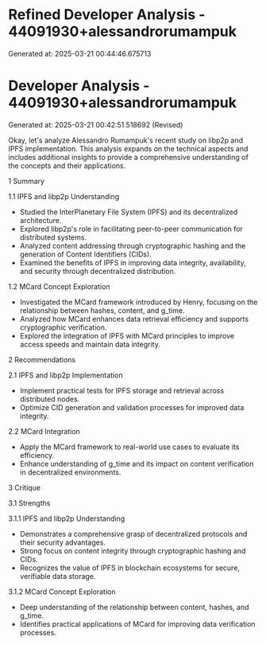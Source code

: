 # Refined Developer Analysis - 44091930+alessandrorumampuk
Generated at: 2025-03-21 00:44:46.675713



# Developer Analysis - 44091930+alessandrorumampuk
Generated at: 2025-03-21 00:42:51.518692 (Revised)

Okay, let's analyze Alessandro Rumampuk's recent study on libp2p and IPFS implementation. This analysis expands on the technical aspects and includes additional insights to provide a comprehensive understanding of the concepts and their applications.

1 Summary

1.1 IPFS and libp2p Understanding

- Studied the InterPlanetary File System (IPFS) and its decentralized architecture.
- Explored libp2p's role in facilitating peer-to-peer communication for distributed systems.
- Analyzed content addressing through cryptographic hashing and the generation of Content Identifiers (CIDs).
- Examined the benefits of IPFS in improving data integrity, availability, and security through decentralized distribution.

1.2 MCard Concept Exploration

- Investigated the MCard framework introduced by Henry, focusing on the relationship between hashes, content, and g_time.
- Analyzed how MCard enhances data retrieval efficiency and supports cryptographic verification.
- Explored the integration of IPFS with MCard principles to improve access speeds and maintain data integrity.

2 Recommendations

2.1 IPFS and libp2p Implementation

- Implement practical tests for IPFS storage and retrieval across distributed nodes.
- Optimize CID generation and validation processes for improved data integrity.

2.2 MCard Integration

- Apply the MCard framework to real-world use cases to evaluate its efficiency.
- Enhance understanding of g_time and its impact on content verification in decentralized environments.

3 Critique

3.1 Strengths

3.1.1 IPFS and libp2p Understanding

- Demonstrates a comprehensive grasp of decentralized protocols and their security advantages.
- Strong focus on content integrity through cryptographic hashing and CIDs.
- Recognizes the value of IPFS in blockchain ecosystems for secure, verifiable data storage.

3.1.2 MCard Concept Exploration

- Deep understanding of the relationship between content, hashes, and g_time.
- Identifies practical applications of MCard for improving data verification processes.
